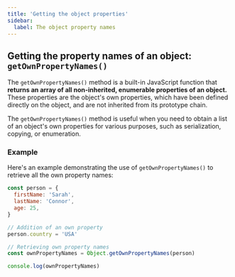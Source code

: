 ```yaml
---
title: 'Getting the object properties'
sidebar:
  label: The object property names
---
```


## Getting the property names of an object: `getOwnPropertyNames()`

The `getOwnPropertyNames()` method is a built-in JavaScript function that <b>returns an array of all non-inherited, enumerable properties of an object.</b> These properties are the object's own properties, which have been defined directly on the object, and are not inherited from its prototype chain.

The `getOwnPropertyNames()` method is useful when you need to obtain a list of an object's own properties for various purposes, such as serialization, copying, or enumeration.

### Example

Here's an example demonstrating the use of `getOwnPropertyNames()` to retrieve all the own property names:

```javascript
const person = {
  firstName: 'Sarah',
  lastName: 'Connor',
  age: 25,
}

// Addition of an own property
person.country = 'USA'

// Retrieving own property names
const ownPropertyNames = Object.getOwnPropertyNames(person)

console.log(ownPropertyNames)
```
